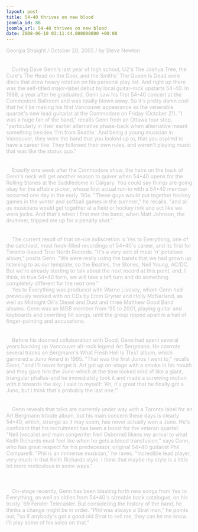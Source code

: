 ```yaml
---
layout: post
title: 54-40 thrives on new blood
joomla_id: 88
joomla_url: 54-40 thrives on new blood
date: 2008-06-10 03:11:44.000000000 +00:00
---
```

<span style="color: #c0c0c0" class="Apple-style-span">Georgia Straight / October 20, 2005 / by Steve Newton<br /><br />&nbsp;&nbsp;&nbsp;&nbsp; <br />&nbsp;&nbsp;&nbsp; During Dave Genn's last year of high school, U2's The Joshua Tree, the Cure's The Head on the Door, and the Smiths' The Queen Is Dead were discs that drew heavy rotation on his personal play list. And right up there was the self-titled major-label debut by local guitar-rock upstarts 54-40. In 1988, a year after he graduated, Genn saw his first 54-40 concert at the Commodore Ballroom and was totally blown away. So it's pretty damn cool that he'll be making his first Vancouver appearance as the venerable quartet's new lead guitarist at the Commodore on Friday (October 21). &quot;I was a huge fan of the band,&quot; recalls Genn from an Ottawa tour stop, &quot;particularly in their earlier alternative phase-back when alternative meant something besides 'I'm from Seattle.' And being a young musician in Vancouver, they were the band that you looked up to, that you aspired to have a career like. They followed their own rules, and weren't playing music that was like the status quo.&quot;<br /><br /><br />&nbsp;&nbsp;&nbsp; Exactly one week after the Commodore show, the hairs on the back of Genn's neck will get another reason to quiver when 54&bull;40 opens for the Rolling Stones at the Saddledome in Calgary. You could say things are going okay for the affable picker, whose first actual run-in with a 54&bull;40 member occurred one day in the early '90s. &quot;These guys would put together hockey games in the winter and softball games in the summer,&quot; he recalls, &quot;and all us musicians would get together at a field or hockey rink and act like we were jocks. And that's when I first met the band, when Matt Johnson, the drummer, tripped me up for a penalty shot.&quot;<br /><br /><br />&nbsp;&nbsp;&nbsp; The current result of that on-ice indiscretion is Yes to Everything, one of the catchiest, most hook-filled recordings of 54&bull;40's career, and its first for Toronto-based True North Records. &quot;It's a very sort of meat 'n' potatoes album,&quot; posits Genn. &quot;We were really using the bands that we had grown up listening to as our template, so the Beatles, the Stones, Neil Young, AC/DC. But we're already starting to talk about the next record at this point, and, I think, in true 54&bull;40 form, we will take a left turn and do something completely different for the next one.&quot;<br />&nbsp;&nbsp;&nbsp; Yes to Everything was produced with Warne Livesey, whom Genn had previously worked with on CDs by Emm Gryner and Holly McNarland, as well as Midnight Oil's Diesel and Dust and three Matthew Good Band albums. Genn was an MGB member from '95 to 2001, playing guitar and keyboards and cowriting hit songs, until the group ripped apart in a hail of finger-pointing and accusations.<br /><br /><br />&nbsp;&nbsp;&nbsp; Before his doomed collaboration with Good, Genn had spent several years backing up Vancouver alt-rock legend Art Bergmann. He cowrote several tracks on Bergmann's What Fresh Hell Is This? album, which garnered a Juno Award in 1995. &quot;That was the first Junos I went to,&quot; recalls Genn, &quot;and I'll never forget it. Art got up on-stage with a smoke in his mouth and they gave him the Juno-which at the time looked kind of like a giant, triangular phallus-and he immediately took it and made a screwing motion with it towards the sky. I said to myself: 'Ah, it's great that he finally got a Juno, but I think that's probably the last one.'&quot;<br /><br /><br />&nbsp;&nbsp;&nbsp; Genn reveals that talks are currently under way with a Toronto label for an Art Bergmann tribute album, but his main concern these days is clearly 54&bull;40, which, strange as it may seem, has never actually won a Juno. He's confident that his recruitment has been a boost for the veteran quartet. &quot;Neil [vocalist and main songwriter Neil Osborne] likens my arrival to what Keith Richards must feel like when he gets a blood transfusion,&quot; says Genn, who has great respect for his predecessor, original 54&bull;40 guitarist Phil Comparelli. &quot;Phil is an immense musician,&quot; he raves. &quot;Incredible lead player, very much in that Keith Richards style. I think that maybe my style is a little bit more meticulous in some ways.&quot;<br /><br />&nbsp;&nbsp;&nbsp;&nbsp; <br /><br />&nbsp;&nbsp;&nbsp; On-stage recently, Genn has been blasting forth new songs from Yes to Everything, as well as oldies from 54&bull;40's sizeable back catalogue, on his trusty '69 Fender Telecaster. But considering the history of the band, he thinks a change might be in order. &quot;Phil was always a Strat man,&quot; he points out, &quot;so if anybody's got a good old Strat to sell me, they can let me know. I'll play some of his solos on that.&quot;<br /></span><br /><!--StartFragment--><!--EndFragment-->

